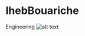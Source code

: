 # IhebBouariche
Engineering 
![alt text]([https://github.com/IhebBouariche1/IhebBouariche/blob/main/Iheb%20Bouariche%20(13).png])
